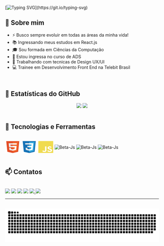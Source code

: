[![Typing SVG](https://readme-typing-svg.herokuapp.com/?color=b1580a&size=20&center=true&vCenter=true&width=1000&lines=Olá!!+Me+Chamo+Lara+Cury;Sejam+Bem-Vindos+ao+meu+Github!)](https://git.io/typing-svg)

## 🧡 Sobre mim

- ⚡ Busco sempre evoluir em todas as áreas da minha vida!
- 📚 Ingressando meus estudos em React.js
- 🎓 Sou formada em Ciências da Computação
- 💬 Estou ingressa no curso de ADS
- 🎨 Trabalhando com tecnicas de Design UX/UI
- 💻 Trainee em Desenvolvimento Front End na Telebit Brasil

 <br>
  
  ## 💫 Estatísticas do GitHub
  
  <div align="center">  
     <img height="170em" src="https://github-readme-streak-stats.herokuapp.com/?user=laracury&theme=dracula_border=true&theme=dracula" /> 
     <img height="170em" src="https://github-readme-stats.vercel.app/api/top-langs/?username=laracury&theme=dracula&show_icons=true&hide_border=false&layout=compact"/>
  </div>

  <br>

  ## 🚀 Tecnologias e Ferramentas

 <div style="display: inline_block"><br>
    <img align="center" alt="Beta-HTML" height="40" width="50" src="https://raw.githubusercontent.com/devicons/devicon/master/icons/html5/html5-original.svg">
    <img align="center" alt="Beta-CSS" height="40" width="50" src="https://raw.githubusercontent.com/devicons/devicon/master/icons/css3/css3-original.svg">
    <img align="center" alt="Beta-Js" height="40" width="50" src="https://raw.githubusercontent.com/devicons/devicon/master/icons/javascript/javascript-plain.svg">
    <img align="center" alt="Beta-Js" height="40" width="50" src="https://cdn.jsdelivr.net/gh/devicons/devicon@latest/icons/figma/figma-original.svg"/>
    <img align="center" alt="Beta-Js" height="40" width="50" src="https://cdn.jsdelivr.net/gh/devicons/devicon@latest/icons/vscode/vscode-original.svg"/>
    <img align="center" alt="Beta-Js" height="40" width="50" src="https://cdn.jsdelivr.net/gh/devicons/devicon@latest/icons/bootstrap/bootstrap-original.svg" />
 </div>
 
 <br>

 ## 📫 Contatos

 <br>
 
 <div> 
   <a href="https://codepen.io/Lara-the-selector" target="_blank"><img src="https://img.shields.io/badge/-codepen-%FF7F3F?style=for-the-badge&logo=codepen&logoColor=white" target="_blank"></a>
   <a href="https://www.instagram.com/lara_cury/" target="_blank"><img src="https://img.shields.io/badge/-Instagram-%23E4405F?style=for-the-badge&logo=instagram&logoColor=white" target="_blank"></a>
   <a href="https://discord.gg/laracury#8513" target="_blank"><img src="https://img.shields.io/badge/Discord-7289DA?style=for-the-badge&logo=discord&logoColor=white" target="_blank"></a> 
   <a href ="mailto:laracury.dev@gmail.com"><img src="https://img.shields.io/badge/-Gmail-%23333?style=for-the-badge&logo=gmail&logoColor=white" target="_blank"></a>
   <a href="https://www.linkedin.com/in/lara-pereira-cury-nascimento"  target="_blank"><img src="https://img.shields.io/badge/-LinkedIn-%230077B5?style=for-the-badge&logo=linkedin&logoColor=white" target="_blank"> </a> 
   <a href="https://laracury-portifolio.netlify.app/" target="_blank"><img src="https://img.shields.io/badge/-Portfolio-%23E4405F?style=for-the-badge&logo=portfolio&logoColor=white" target="_blank"></a>
  
</div>
<hr>

 <br clear="both">
  <img src="https://raw.githubusercontent.com/laracury/laracury/output/snake.svg" alt="Snake animation" />

###
